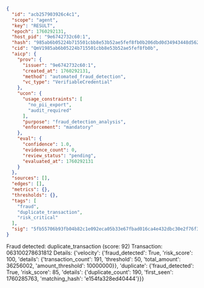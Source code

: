 ```json
{
  "id": "acb257903926c4c1",
  "scope": "agent",
  "key": "RESULT",
  "epoch": 1760292131,
  "host_pid": "9e6742732c60:1",
  "hash": "985ab6b05224b715501cbb8e53b52ae5fef8fb0b206dbd0d34943448d562b920",
  "cid": "QmV1985ab6b05224b715501cbb8e53b52ae5fef8fb0b",
  "aicp": {
    "prov": {
      "issuer": "9e6742732c60:1",
      "created_at": 1760292131,
      "method": "automated_fraud_detection",
      "vc_type": "VerifiableCredential"
    },
    "ucon": {
      "usage_constraints": [
        "no_pii_export",
        "audit_required"
      ],
      "purpose": "fraud_detection_analysis",
      "enforcement": "mandatory"
    },
    "eval": {
      "confidence": 1.0,
      "evidence_count": 0,
      "review_status": "pending",
      "evaluated_at": 1760292131
    }
  },
  "sources": [],
  "edges": [],
  "metrics": {},
  "thresholds": {},
  "tags": [
    "fraud",
    "duplicate_transaction",
    "risk_critical"
  ],
  "sig": "5fb55706b93fb04b82c1e092eca05b33e67fbad016ca4e432dbc30e2f76f3e04"
}
```

Fraud detected: duplicate_transaction (score: 92)
Transaction: 063100278631812
Details: {'velocity': {'fraud_detected': True, 'risk_score': 100, 'details': {'transaction_count': 191, 'threshold': 50, 'total_amount': 36256002, 'amount_threshold': 10000000}}, 'duplicate': {'fraud_detected': True, 'risk_score': 85, 'details': {'duplicate_count': 190, 'first_seen': 1760285763, 'matching_hash': 'e154fa328ed40444'}}}